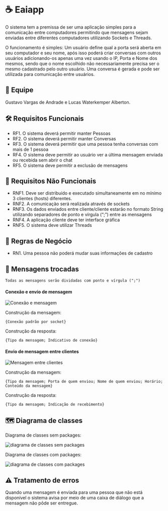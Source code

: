 # ☕ Eaiapp
O sistema tem a premissa de ser uma aplicação simples para a comunicação entre computadores permitindo que mensagens sejam enviadas entre diferentes computadores utilizando Sockets e Threads.

O funcionamento é simples: Um usuário define qual a porta será aberta em seu computador e seu nome, após isso poderá criar conversas com outros usuários adicionando-os apenas uma vez usando o IP, Porta e Nome dos mesmos, sendo que o nome escolhido não necessariamente precisa ser o mesmo cadastrado pelo outro usuário. Uma conversa é gerada e pode ser utilizada para comunicação entre usuários. 

## 👷 Equipe
Gustavo Vargas de Andrade e Lucas Waterkemper Alberton.

## 🛠️ Requisitos Funcionais
- RF1. O sistema deverá permitir manter Pessoas
- RF2. O sistema deverá permitir manter Conversas
- RF3. O sistema deverá permitir que uma pessoa tenha conversas com mais de 1 pessoa
- RF4. O sistema deve permitir ao usuário ver a última mensagem enviada ou recebida sem abrir o chat
- RF5. O sistema deve permitir a exclusão de mensagens
 
## 🔐 Requisitos Não Funcionais
- RNF1. Deve ser distribuído e executado simultaneamente em no mínimo 3 clientes (hosts) diferentes.
- RNF2. A comunicação será realizada através de sockets
- RNF3. Os dados enviados entre cliente/cliente estarão no formato String utilizando separadores de ponto e vírgula (“;”) entre as mensagens
- RNF4. A aplicação cliente deve ter interface gráfica
- RNF5. O sistema deve utilizar Threads

## 📐 Regras de Negócio
- RN1. Uma pessoa não poderá mudar suas informações de cadastro

## 💬 Mensagens trocadas 

`Todas as mensagens serão dividadas com ponto e vírgula (";")`

#### Conexão e envio de mensagem

![Conexão e mensagem](https://user-images.githubusercontent.com/51674297/154132120-6b4191d7-b16a-4a42-95f8-1b2da8011c1c.png)

Construção da mensagem:
```
{Conexão padrão por socket}
```

Construção da resposta:  
```
{Tipo da mensagem; Indicativo de conexão}
```

#### Envio de mensagem entre clientes

![Mensagem entre clientes](https://user-images.githubusercontent.com/51674297/154131924-894ace48-02b5-4a74-b3c1-c95628ec4ca4.png)

Construção da mensagem:
```
{Tipo da mensagem; Porta de quem enviou; Nome de quem enviou; Horário; Conteúdo da mensagem}
```

Construção da resposta:  
```
{Tipo da mensagem; Indicação de recebimento}
```


## 🗺️ Diagrama de classes

Diagrama de classes sem packages:

![diagrama de classes sem packages](https://user-images.githubusercontent.com/51674297/154133226-2f630bc1-726e-4980-9f50-10f060aa08c1.png)

Diagrama de classes com packages:

![diagrama de classes com packages](https://user-images.githubusercontent.com/51674297/154133312-cf1af74f-cc0f-4e74-bbe1-dded1452e0a8.png)


## ⚠️ Tratamento de erros

Quando uma mensagem é enviada para uma pessoa que não está disponível o sistema avisa por meio de uma caixa de diálogo que a mensagem não pôde ser entregue.
